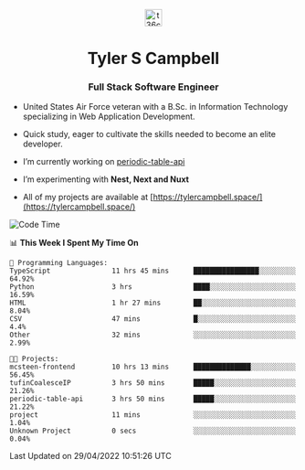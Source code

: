 <p align="center">
<a href="https://www.linkedin.com/in/t36campbell" target="blank"><img align="center" src="https://ik.imagekit.io/t36campbell/Portfolio/linkedin.png.original_m8bbGgPh6.png" alt="t36campbell" height="30" width="30" /></a>
</p>
<h1 align="center">Tyler S Campbell</h1>
<h3 align="center">Full Stack Software Engineer</h3>

* United States Air Force veteran with a B.Sc. in Information Technology specializing in Web Application Development. 

* Quick study, eager to cultivate the skills needed to become an elite developer.

* I’m currently working on [periodic-table-api](https://github.com/t36campbell/periodic-table-api)

* I’m experimenting with **Nest, Next and Nuxt**

* All of my projects are available at [https://tylercampbell.space/](https://tylercampbell.space/)

<!--START_SECTION:waka-->
![Code Time](http://img.shields.io/badge/Code%20Time-1%2C602%20hrs%2047%20mins-blue)

📊 **This Week I Spent My Time On** 

```text
💬 Programming Languages: 
TypeScript               11 hrs 45 mins      ████████████████░░░░░░░░░   64.92% 
Python                   3 hrs               ████░░░░░░░░░░░░░░░░░░░░░   16.59% 
HTML                     1 hr 27 mins        ██░░░░░░░░░░░░░░░░░░░░░░░   8.04% 
CSV                      47 mins             █░░░░░░░░░░░░░░░░░░░░░░░░   4.4% 
Other                    32 mins             ░░░░░░░░░░░░░░░░░░░░░░░░░   2.99%

🐱‍💻 Projects: 
mcsteen-frontend         10 hrs 13 mins      ██████████████░░░░░░░░░░░   56.45% 
tufinCoalesceIP          3 hrs 50 mins       █████░░░░░░░░░░░░░░░░░░░░   21.26% 
periodic-table-api       3 hrs 50 mins       █████░░░░░░░░░░░░░░░░░░░░   21.22% 
project                  11 mins             ░░░░░░░░░░░░░░░░░░░░░░░░░   1.04% 
Unknown Project          0 secs              ░░░░░░░░░░░░░░░░░░░░░░░░░   0.04%

```


 Last Updated on 29/04/2022 10:51:26 UTC
<!--END_SECTION:waka-->
